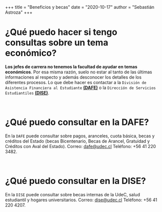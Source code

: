 +++
title = "Beneficios y becas"
date = "2020-10-17"
author = "Sebastián Astroza"
+++

# ¿Qué puedo hacer si tengo consultas sobre un tema económico?

**Los jefes de carrera no tenemos la facultad de ayudar en temas económicos**. Por esa misma razón, suelo no estar al tanto de las últimas informaciones al respecto y además desconocer los detalles de los diferentes procesos. Lo que debe hacer es contactar a la `División de Asistencia Financiera al Estudiante` **[(DAFE)](http://www.udec.cl/dafe/)** o la `Dirección de Servicios Estudiantiles` **[(DISE)](https://dise.udec.cl/)**.

&nbsp;    

# ¿Qué puedo consultar en la DAFE?

En la `DAFE` puede consultar sobre pagos, aranceles, cuota básica, becas y créditos del Estado (becas Bicentenario, Becas de Arancel, Gratuidad y Créditos con Aval del Estado). Correo: dafe@udec.cl Teléfono: +56 41 220 3482.

&nbsp;    

# ¿Qué puedo consultar en la DISE?

En la `DISE` puede consultar sobre  becas internas de la UdeC, salud estudiantil y hogares universitarios. Correo: dise@udec.cl Teléfono: +56 41 220 4207.

